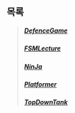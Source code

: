 ## 목록
  >##### [DefenceGame]
  >##### [FSMLecture]
  >##### [NinJa]
  >##### [Platformer]
  >##### [TopDownTank]
  
  
[DefenceGame]: https://github.com/DDongYeop/2022_GGM_Study/tree/main/Unity/2ND_Semester/DefenceGame
[FSMLecture]: https://github.com/DDongYeop/2022_GGM_Study/tree/main/Unity/2ND_Semester/FSMLecture
[NinJa]: https://github.com/DDongYeop/2022_GGM_Study/tree/main/Unity/2ND_Semester/NinJa
[Platformer]: https://github.com/DDongYeop/2022_GGM_Study/tree/main/Unity/2ND_Semester/Platformer
[TopDownTank]: https://github.com/DDongYeop/2022_GGM_Study/tree/main/Unity/2ND_Semester/TopDownTank